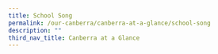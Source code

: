```yaml
---
title: School Song
permalink: /our-canberra/canberra-at-a-glance/school-song
description: ""
third_nav_title: Canberra at a Glance
---
```

